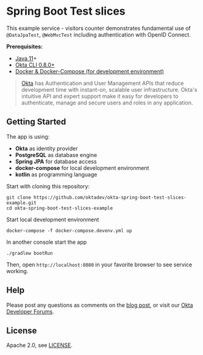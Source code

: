 # Spring Boot Test slices

This example service - visitors counter demonstrates fundamental use of `@DataJpaTest`, `@WebMvcTest` including authentication with OpenID Connect.

**Prerequisites:**
 
- [Java 11](https://adoptopenjdk.net/)+
- [Okta CLI 0.8.0+](https://cli.okta.com)
- [Docker & Docker-Compose (for development environment)](https://docs.docker.com/get-docker/)

> [Okta](https://developer.okta.com/) has Authentication and User Management APIs that reduce development time with instant-on, scalable user infrastructure. Okta's intuitive API and expert support make it easy for developers to authenticate, manage and secure users and roles in any application.

## Getting Started

The app is using:
* **Okta** as identity provider
* **PostgreSQL** as database engine
* **Spring JPA** for database access
* **docker-compose** for local development environment 
* **kotlin** as programming language

Start with cloning this repository:

```
git clone https://github.com/oktadev/okta-spring-boot-test-slices-example.git
cd okta-spring-boot-test-slices-example
```

Start local development environment
```
docker-compose -f docker-compose.devenv.yml up
```

In another console start the app
```
./gradlew bootRun
```
Then, open `http://localhost:8080` in your favorite browser to see service working.

## Help

Please post any questions as comments on the [blog post][blog-post], or visit our [Okta Developer Forums](https://devforum.okta.com/).

## License

Apache 2.0, see [LICENSE](LICENSE).

[blog-post]: https://developer.okta.com/blog/2021/04/21/spring-boot-testing-slices
